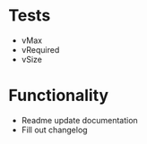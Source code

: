 # Tests

- vMax
- vRequired
- vSize

# Functionality

- Readme update documentation
- Fill out changelog
